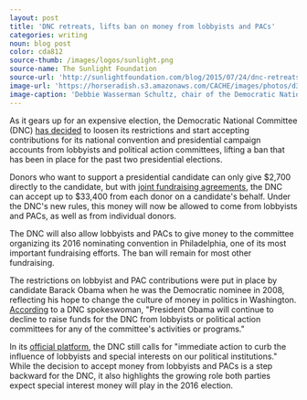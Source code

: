 ```yaml
---
layout: post
title: 'DNC retreats, lifts ban on money from lobbyists and PACs'
categories: writing
noun: blog post
color: cda812
source-thumb: /images/logos/sunlight.png
source-name: The Sunlight Foundation
source-url: 'http://sunlightfoundation.com/blog/2015/07/24/dnc-retreats-lifts-ban-on-money-from-lobbyists-and-pacs/'
image-url: 'https://horseradish.s3.amazonaws.com/CACHE/images/photos/d3/5e/d536db1143b2/debbie-wasserman-schultz-800.jpg'
image-caption: 'Debbie Wasserman Schultz, chair of the Democratic National Committee, speaks at the 2012 Democratic National Convention in Charlotte, N.C. (Photo credit: Christopher Dilts, Obama for America)'
---
```


As it gears up for an expensive election, the Democratic National Committee (DNC) [has decided](http://www.washingtonpost.com/blogs/post-politics/wp/2015/07/23/lobbyists-welcome-dnc-changes-convention-donation-rules-set-by-obama/) to loosen its restrictions and start accepting contributions for its national convention and presidential campaign accounts from lobbyists and political action committees, lifting a ban that has been in place for the past two presidential elections.

Donors who want to support a presidential candidate can only give \$2,700 directly to the candidate, but with [joint fundraising agreements](http://www.politico.com/story/2015/07/clinton-puts-tight-grip-on-dnc-wallet-119748.html), the DNC can accept up to \$33,400 from each donor on a candidate's behalf. Under the DNC's new rules, this money will now be allowed to come from lobbyists and PACs, as well as from individual donors.

The DNC will also allow lobbyists and PACs to give money to the committee organizing its 2016 nominating convention in Philadelphia, one of its most important fundraising efforts. The ban will remain for most other fundraising.

The restrictions on lobbyist and PAC contributions were put in place by candidate Barack Obama when he was the Democratic nominee in 2008, reflecting his hope to change the culture of money in politics in Washington. [According](http://www.nytimes.com/politics/first-draft/2015/07/23/d-n-c-lifts-ban-on-convention-fund-raising/) to a DNC spokeswoman, "President Obama will continue to decline to raise funds for the DNC from lobbyists or political action committees for any of the committee's activities or programs."

In its [official platform](https://www.democrats.org/party-platform#finance-reform), the DNC still calls for "immediate action to curb the influence of lobbyists and special interests on our political institutions." While the decision to accept money from lobbyists and PACs is a step backward for the DNC, it also highlights the growing role both parties expect special interest money will play in the 2016 election.
